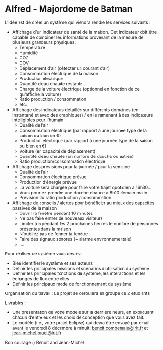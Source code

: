 # Alfred - Majordome de Batman

L’idée est de créer un système qui viendra rendre les services suivants :

- Affichage d’un indicateur de santé de la maison. Cet indicateur doit être capable de combiner les informations provenant de la mesure de plusieurs grandeurs physiques:
  - Température
  - Humidité
  - CO2
  - COV
  - Déplacement d’air (détecter un courant d’air)
  - Consommation électrique de la maison
  - Production électrique
  - Quantité d’eau chaude restante 
  - Charge de la voiture électrique (optionnel en fonction de ce qu’affiche la voiture)
  - Ratio production / consommation
  - etc.
- Affichage des indicateurs détaillés sur différents domaines (en instantané et avec des graphiques) / en le ramenant à des indicateurs intelligibles pour l’humain 
  - Qualité de l’air 
  - Consommation électrique (par rapport à une journée type de la saison ou bien en €)
  - Production électrique (par rapport à une journée type de la saison ou bien en €)
  - Voiture (en capacité de déplacement)
  - Quantité d’eau chaude (en nombre de douche ou autres)
  - Ratio production/consommation électrique
- Affichage des prévisions pour la journée / pour la semaine
  - Qualité de l’air
  - Consommation électrique prévue
  - Production d’énergie prévue
  - La voiture sera chargée pour faire votre trajet quotidien à 16h30…
  - Vous pourrez prendre une douche chaude à 8h10 demain matin …
  - Prévision du ratio production / consommation
- Affichage de conseils / alertes pour bénéficier au mieux des capacités passives de la maison
  - Ouvrir la fenêtre pendant 10 minutes
  - Ne pas faire entrer de nouveaux visiteurs
  - Limiter à 5 pendant les 2 prochaines heures le nombre de personnes présentes dans la maison
  - N’oubliez pas de fermer la fenêtre
  - Faire des signaux sonores (~ alarme environnementale)
  - ….

Pour réaliser ce système vous devrez:
- Bien identifier le système et ses acteurs
- Définir les principales missions et scénarios d’utilisation du système
- Définir les principales fonctions du système, les intéractions et les échanges de flux entre elles
- Définir les principaux mode de fonctionnement du système

Organisation du travail : 
Le projet se déroulera en groupe de 2 étudiants

Livrables : 
- Une présentation de votre modèle sur la dernière heure, en expliquant chacun d’entre eux et les choix de conception que vous avez fait. 
- Le modèle (i.e., votre projet Eclipse) qui devra être envoyé par email avant le vendredi 8 décembre à minuit: benoit.combemale@irit.fr et jean-michel.bruel@irit.fr


Bon courage :)
Benoit and Jean-Michel
